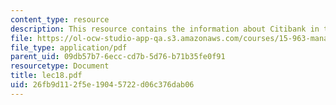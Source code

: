 ```yaml
---
content_type: resource
description: This resource contains the information about Citibank in this course.
file: https://ol-ocw-studio-app-qa.s3.amazonaws.com/courses/15-963-management-accounting-and-control-spring-2007/26fb9d112f5e19045722d06c376dab06_lec18.pdf
file_type: application/pdf
parent_uid: 09db57b7-6ecc-cd7b-5d76-b71b35fe0f91
resourcetype: Document
title: lec18.pdf
uid: 26fb9d11-2f5e-1904-5722-d06c376dab06
---
```

